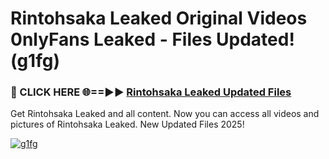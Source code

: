 # Rintohsaka Leaked Original Videos 0nlyFans Leaked - Files Updated! (g1fg)

<h3>🔴 CLICK HERE 🌐==►► <a href="https://tinyurl.com/2wckxsce" rel="nofollow">Rintohsaka Leaked Updated Files</a></h3>

Get Rintohsaka Leaked and all content. Now you can access all videos and pictures of Rintohsaka Leaked. New Updated Files 2025!

[![g1fg](https://i.imgur.com/AFduVYN.gif)](https://tinyurl.com/2wckxsce)

